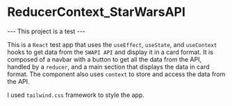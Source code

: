 # ReducerContext_StarWarsAPI

--- This project is a test ---

This is a `React` test app that uses the `useEffect`, `useState`, and `useContext` hooks to get data from the `SWAPI API` and display it in a card format. It is composed of a navbar with a button to get all the data from the API, handled by a `reducer`, and a main section that displays the data in card format. The component also uses `context` to store and access the data from the API.

I used `tailwind.css` framework to style the app.
